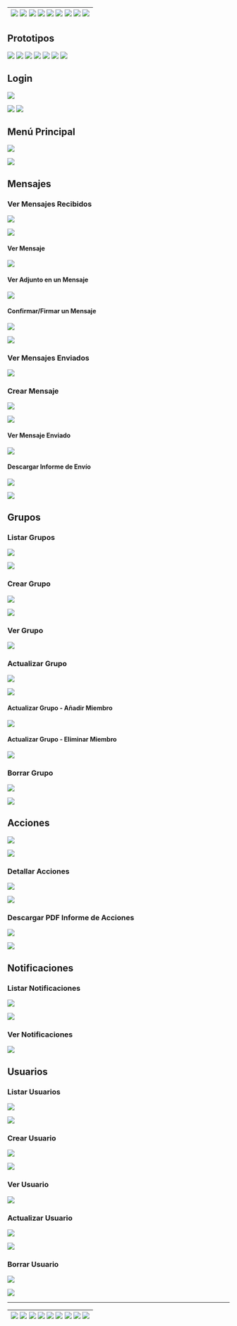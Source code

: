 <div align=right>

| [![](https://img.shields.io/badge/-Inicio-FFF?style=flat&logo=Emlakjet&logoColor=black)](/README.md) [![](https://img.shields.io/badge/-Modelo_de_Dominio-FFF?style=flat&logo=LiveChat&logoColor=black)](/docs/modeloDeDominio/) [![](https://img.shields.io/badge/-Actores-FFF?style=flat&logo=openstreetmap&logoColor=black)](/docs/casosDeUso/actores/README.md/) [![](https://img.shields.io/badge/-Casos_De_Uso-FFF?style=flat&logo=openstreetmap&logoColor=black)](/docs/casosDeUso/diagramaCasosDeUso/README.md/) [![](https://img.shields.io/badge/-Detallado_Casos_De_Uso-FFF?style=flat&logo=openstreetmap&logoColor=black)](/docs/casosDeUso/detalladoCasosDeUso/README.md) [![](https://img.shields.io/badge/-Diagrama_De_Contexto-FFF?style=flat&logo=openstreetmap&logoColor=black)](/docs/casosDeUso/diagramaDeContexto/README.md) [![](https://img.shields.io/badge/-Prototipos-FFF?style=flat&logo=openstreetmap&logoColor=black)](/docs/casosDeUso/prototipos/README.md) [![](https://img.shields.io/badge/-Sesiones_de_Requisitado-FFF?style=flat&logo=Proton&logoColor=black)](/docs/sesiones/) [![](https://img.shields.io/badge/-Recursos_Adicionales-FFF?style=flat&logo=Proton&logoColor=black)](/docs/recursos/) |
| ----------------------------------------------------------------------------------------------------------------------------------------------------------------------------------------------------------------------------------------------------------------------------------------------------------------------------------------------------------------------------------------------------------------------------------------------------------------------------------------------------------------------------------------------------------------------------------------------------------------------------------------------------------------------------------------------------------------------------------------------------------------------------------------------------------------------------------------------------------------------------------------------------------------------------------------------------------------------------------------------------------------------------------------------------------------------------------------------------------------------------------------------------------------------------------------------------------------------------------------: |

</div>

<a name="Navbar"></a>

## Prototipos

[![](https://img.shields.io/badge/-Login-FFF?style=flat&logo=openstreetmap&logoColor=black)](#PrototipoLogin) [![](https://img.shields.io/badge/-Menú_Principal-FFF?style=flat&logo=openstreetmap&logoColor=black)](#PrototipoMenuPrincipal) [![](https://img.shields.io/badge/-Mensajes-FFF?style=flat&logo=openstreetmap&logoColor=black)](#Mensajes) [![](https://img.shields.io/badge/-Grupos-FFF?style=flat&logo=openstreetmap&logoColor=black)](#Grupos) [![](https://img.shields.io/badge/-Acciones-FFF?style=flat&logo=openstreetmap&logoColor=black)](#Acciones) [![](https://img.shields.io/badge/-Notificaciones-FFF?style=flat&logo=openstreetmap&logoColor=black)](#Notificaciones) [![](https://img.shields.io/badge/-Usuarios-FFF?style=flat&logo=openstreetmap&logoColor=black)](#Usuarios)

<a name="PrototipoLogin"></a>

## Login

![](./prototipoLogin/prototipoLogin.png)

[![](https://img.shields.io/badge/-Ver_Detallado-FFF?style=flat&logo=openstreetmap&logoColor=black)](../detalladoCasosDeUso/README.md/#DetalladoLogin) [![](https://img.shields.io/badge/-Regresar_al_Navbar-FFF?style=flat&logo=openstreetmap&logoColor=black)](#Navbar)

<a name="PrototipoMenuPrincipal"></a>

## Menú Principal

![](./prototipadoMenuPrincipal/prototipoMenuPrincipal.png)

[![](https://img.shields.io/badge/-Ver_Detallado-FFF?style=flat&logo=openstreetmap&logoColor=black)](../detalladoCasosDeUso/README.md/#DetalladoMenuPrincipal)

<a name="Mensajes"></a>

## Mensajes

<a name="PrototipoListarMensajes"></a>

### Ver Mensajes Recibidos

![](./prototipoMensajes/prototipoMensajesRecibidos.png)

[![](https://img.shields.io/badge/-Ver_Detallado-FFF?style=flat&logo=openstreetmap&logoColor=black)](../detalladoCasosDeUso/README.md/#DetalladoListarMensajes)

#### Ver Mensaje

![](./prototipoMensajes/prototipoVerMensaje.png)

#### Ver Adjunto en un Mensaje

![](./prototipoMensajes/prototipoAdjunto.png)

<a name="PrototipoConfirmarFirmar"></a>

#### Confirmar/Firmar un Mensaje

![](./prototipoMensajes/prototipoConfirmarMensaje.png)

[![](https://img.shields.io/badge/-Ver_Detallado-FFF?style=flat&logo=openstreetmap&logoColor=black)](../detalladoCasosDeUso/README.md/#DetalladoLecturaYConfirmacionDocumentos)

### Ver Mensajes Enviados

![](./prototipoMensajes/prototipoMensajesEnviados.png)

<a name="PrototipoCrearMensaje"></a>

### Crear Mensaje

![](./prototipoMensajes/prototipoCrearMensaje.png)

[![](https://img.shields.io/badge/-Ver_Detallado-FFF?style=flat&logo=openstreetmap&logoColor=black)](../detalladoCasosDeUso/README.md/#DetalladoCrearMensaje)

#### Ver Mensaje Enviado

![](./prototipoMensajes/prototipoVerMensajeCreado.png)

<a name="PrototipoDescargarInforme"></a>

#### Descargar Informe de Envío

![](./prototipoMensajes/prototipoInformeEnvio.png)

[![](https://img.shields.io/badge/-Ver_Detallado-FFF?style=flat&logo=openstreetmap&logoColor=black)](../detalladoCasosDeUso/README.md/#DetalladoDescargarInforme)

<a name="Grupos"></a>

## Grupos

<a name="PrototipoListarGrupos"></a>

### Listar Grupos

![](./prototipadoGrupos/prototipoListarGrupos.png)

[![](https://img.shields.io/badge/-Ver_Detallado-FFF?style=flat&logo=openstreetmap&logoColor=black)](../detalladoCasosDeUso/README.md/#DetalladoListarGrupo)

### Crear Grupo

<a name="PrototipoCrearGrupo"></a>

![](./prototipadoGrupos/prototipoCrearGrupo.png)

[![](https://img.shields.io/badge/-Ver_Detallado-FFF?style=flat&logo=openstreetmap&logoColor=black)](../detalladoCasosDeUso/README.md/#DetalladoCrearGrupo)

### Ver Grupo

![](./prototipadoGrupos/prototipoVerGrupo.png)

<a name="PrototipoActualizarGrupo"></a>

### Actualizar Grupo

![](./prototipadoGrupos/prototipoActualizarGrupo.png)

[![](https://img.shields.io/badge/-Ver_Detallado-FFF?style=flat&logo=openstreetmap&logoColor=black)](../detalladoCasosDeUso/README.md/#DetalladoActualizarGrupo)

#### Actualizar Grupo - Añadir Miembro

![](./prototipadoGrupos/prototipoActualizarGrupoAñadirMiembro.png)

#### Actualizar Grupo - Eliminar Miembro

![](./prototipadoGrupos/prototipoActualizarGrupoEliminarMiembro.png)

<a name="PrototipoBorrarGrupo"></a>

### Borrar Grupo

![](./prototipadoGrupos/prototipoBorrarGrupo.png)

[![](https://img.shields.io/badge/-Ver_Detallado-FFF?style=flat&logo=openstreetmap&logoColor=black)](../detalladoCasosDeUso/README.md/#DetalladoBorrarGrupo)

<a name="Acciones"></a>

## Acciones

<a name="PrototipoListarAcciones"></a>

![](./prototipoAcciones/prototipoListarAcciones.png)

[![](https://img.shields.io/badge/-Ver_Detallado-FFF?style=flat&logo=openstreetmap&logoColor=black)](../detalladoCasosDeUso/README.md/#DetalladoListarAcciones)

<a name="PrototipoAcciones"></a>

### Detallar Acciones

![](./prototipoAcciones/prototipoDetallarAccion.png)

[![](https://img.shields.io/badge/-Ver_Detallado-FFF?style=flat&logo=openstreetmap&logoColor=black)](../detalladoCasosDeUso/README.md/#DetalladoVerAccion)

<a name="PrototipoDescargarAuditoria"></a>

### Descargar PDF Informe de Acciones

![](./prototipoAcciones/prototipoDescargaPDFAuditoria.png)

[![](https://img.shields.io/badge/-Ver_Detallado-FFF?style=flat&logo=openstreetmap&logoColor=black)](../detalladoCasosDeUso/README.md/#DetalladoDescargarAuditoria)

<a name="Notificaciones"></a>

## Notificaciones

<a name="PrototipoListarNotificaciones"></a>

### Listar Notificaciones

![](./prototipadoNotificaciones/listarNotificaciones.png)

[![](https://img.shields.io/badge/-Ver_Detallado-FFF?style=flat&logo=openstreetmap&logoColor=black)](../detalladoCasosDeUso//README.md/#DetalladoNotificaciones)

### Ver Notificaciones

![](./prototipadoMenuPrincipal/prototipoMenuPrincipal-notificaciones.png)

<a name="Usuarios"></a>

## Usuarios

<a name="PrototipoListarUsuarios"></a>

### Listar Usuarios

![](./prototipadoUsuarios/listarUsuarios.png)

[![](https://img.shields.io/badge/-Ver_Detallado-FFF?style=flat&logo=openstreetmap&logoColor=black)](../detalladoCasosDeUso/README.md/#DetalladoListarUsuarioGestor)

<a name="PrototipoCrearUsuario"></a>

### Crear Usuario

![](./prototipadoUsuarios/crearUsuario.png)

[![](https://img.shields.io/badge/-Ver_Detallado-FFF?style=flat&logo=openstreetmap&logoColor=black)](../detalladoCasosDeUso/README.md/#DetalladoCrearUsuarioGestor)

### Ver Usuario

![](./prototipadoUsuarios/verUsuario.png)

<a name="PrototipoActualizarUsuario"></a>

### Actualizar Usuario

![](./prototipadoUsuarios/actualizarUsuario.png)

[![](https://img.shields.io/badge/-Ver_Detallado-FFF?style=flat&logo=openstreetmap&logoColor=black)](../detalladoCasosDeUso/README.md/#DetalladoActualizarUsuarioGestor)

<a name="PrototipoBorrarUsuario"></a>

### Borrar Usuario

![](./prototipadoUsuarios/borrarUsuario.png)

[![](https://img.shields.io/badge/-Ver_Detallado-FFF?style=flat&logo=openstreetmap&logoColor=black)](../detalladoCasosDeUso/README.md/#DetalladoBorrarUsuarioGestor)

---

| [![](https://img.shields.io/badge/-Inicio-FFF?style=flat&logo=Emlakjet&logoColor=black)](/README.md) [![](https://img.shields.io/badge/-Modelo_de_Dominio-FFF?style=flat&logo=LiveChat&logoColor=black)](/docs/modeloDeDominio/) [![](https://img.shields.io/badge/-Actores-FFF?style=flat&logo=openstreetmap&logoColor=black)](/docs/casosDeUso/actores/README.md/) [![](https://img.shields.io/badge/-Casos_De_Uso-FFF?style=flat&logo=openstreetmap&logoColor=black)](/docs/casosDeUso/diagramaCasosDeUso/README.md/) [![](https://img.shields.io/badge/-Detallado_Casos_De_Uso-FFF?style=flat&logo=openstreetmap&logoColor=black)](/docs/casosDeUso/detalladoCasosDeUso/README.md) [![](https://img.shields.io/badge/-Diagrama_De_Contexto-FFF?style=flat&logo=openstreetmap&logoColor=black)](/docs/casosDeUso/diagramaDeContexto/README.md) [![](https://img.shields.io/badge/-Prototipos-FFF?style=flat&logo=openstreetmap&logoColor=black)](/docs/casosDeUso/prototipos/README.md) [![](https://img.shields.io/badge/-Sesiones_de_Requisitado-FFF?style=flat&logo=Proton&logoColor=black)](/docs/sesiones/) [![](https://img.shields.io/badge/-Recursos_Adicionales-FFF?style=flat&logo=Proton&logoColor=black)](/docs/recursos/) |
| ----------------------------------------------------------------------------------------------------------------------------------------------------------------------------------------------------------------------------------------------------------------------------------------------------------------------------------------------------------------------------------------------------------------------------------------------------------------------------------------------------------------------------------------------------------------------------------------------------------------------------------------------------------------------------------------------------------------------------------------------------------------------------------------------------------------------------------------------------------------------------------------------------------------------------------------------------------------------------------------------------------------------------------------------------------------------------------------------------------------------------------------------------------------------------------------------------------------------------------------: |
